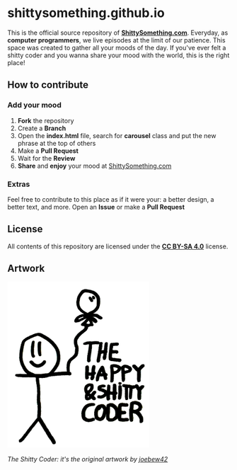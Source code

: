 # shittysomething.github.io

This is the official source repository of [**ShittySomething.com**](http://shittysomething.com/). Everyday, as **computer programmers**, we live episodes at the limit of our patience. This space was created to gather all your moods of the day. If you've ever felt a shitty coder and you wanna share your mood with the world, this is the right place!

## How to contribute

### Add your mood

1. **Fork** the repository
2. Create a **Branch**
3. Open the **index.html** file, search for **carousel** class and put the new phrase at the top of others
4. Make a **Pull Request**
5. Wait for the **Review**
6. **Share** and **enjoy** your mood at [ShittySomething.com](http://shittysomething.com/)

### Extras

Feel free to contribute to this place as if it were your: a better design, a better text, and more.
Open an **Issue** or make a **Pull Request**

## License

All contents of this repository are licensed under the [**CC BY-SA 4.0**](https://creativecommons.org/licenses/by-sa/4.0/) license.

## Artwork

![bewmacs screenshot](/assets/shittycoder.png?raw=true)

*The Shitty Coder: it's the original artwork by [joebew42](https://github.com/joebew42)*
